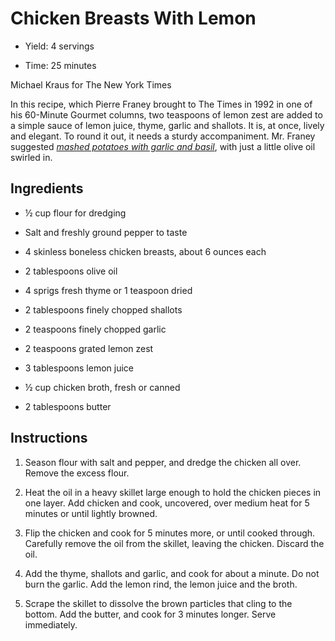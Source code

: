 Chicken Breasts With Lemon
==========================

- Yield: 4 servings

- Time: 25 minutes

Michael Kraus for The New York Times

In this recipe, which Pierre Franey brought to The Times in 1992 in one
of his 60-Minute Gourmet columns, two teaspoons of lemon zest are added
to a simple sauce of lemon juice, thyme, garlic and shallots. It is, at
once, lively and elegant. To round it out, it needs a sturdy
accompaniment. Mr. Franey suggested [*mashed potatoes with garlic and
basil*](http://cooking.nytimes.com/recipes/4118-mashed-potatoes-with-garlic-and-basil),
with just a little olive oil swirled in.

Ingredients
-----------

- ½ cup flour for dredging

- Salt and freshly ground pepper to taste

- 4 skinless boneless chicken breasts, about 6 ounces each

- 2 tablespoons olive oil

- 4 sprigs fresh thyme or 1 teaspoon dried

- 2 tablespoons finely chopped shallots

- 2 teaspoons finely chopped garlic

- 2 teaspoons grated lemon zest

- 3 tablespoons lemon juice

- ½ cup chicken broth, fresh or canned

- 2 tablespoons butter

Instructions
------------

1.  Season flour with salt and pepper, and dredge the chicken all over.
    Remove the excess flour.

2.  Heat the oil in a heavy skillet large enough to hold the chicken
    pieces in one layer. Add chicken and cook, uncovered, over medium
    heat for 5 minutes or until lightly browned.

3.  Flip the chicken and cook for 5 minutes more, or until cooked
    through. Carefully remove the oil from the skillet, leaving the
    chicken. Discard the oil.

4.  Add the thyme, shallots and garlic, and cook for about a minute. Do
    not burn the garlic. Add the lemon rind, the lemon juice and the
    broth.

5.  Scrape the skillet to dissolve the brown particles that cling to the
    bottom. Add the butter, and cook for 3 minutes longer. Serve
    immediately.



